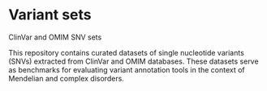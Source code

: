 # Variant sets
ClinVar and OMIM SNV sets

This repository contains curated datasets of single nucleotide variants (SNVs) extracted from ClinVar and OMIM databases. These datasets serve as benchmarks for evaluating variant annotation tools in the context of Mendelian and complex disorders. 
